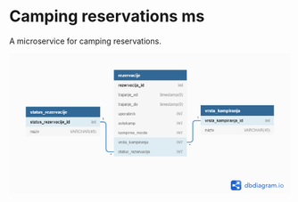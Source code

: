 # Camping reservations ms

A microservice for camping reservations.

<p align="center">
  <img src="https://raw.githubusercontent.com/camping-rso/camping-reservations-ms/master/database/camping-reservations-ms.png"/>
</p>
